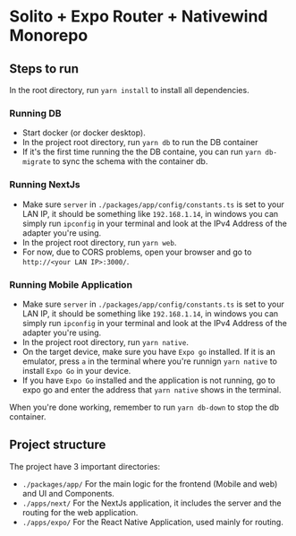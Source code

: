 # Solito + Expo Router + Nativewind Monorepo

## Steps to run

In the root directory, run `yarn install` to install all dependencies.

### Running DB
- Start docker (or docker desktop).
- In the project root directory, run `yarn db` to run the DB container
- If it's the first time running the the DB containe, you can run `yarn db-migrate` to sync the schema with the container db.

### Running NextJs
- Make sure `server` in `./packages/app/config/constants.ts` is set to your LAN IP, it should be something like `192.168.1.14`, in windows you can simply run `ipconfig` in your terminal and look at the IPv4 Address of the adapter you're using.
- In the project root directory, run `yarn web`.
- For now, due to CORS problems, open your browser and go to `http://<your LAN IP>:3000/`.

### Running Mobile Application
- Make sure `server` in `./packages/app/config/constants.ts` is set to your LAN IP, it should be something like `192.168.1.14`, in windows you can simply run `ipconfig` in your terminal and look at the IPv4 Address of the adapter you're using.
- In the project root directory, run `yarn native`.
- On the target device, make sure you have `Expo go` installed. If it is an emulator, press `a` in the terminal where you're runnign `yarn native` to install `Expo Go` in your device.
- If you have `Expo Go` installed and the application is not running, go to expo go and enter the address that `yarn native` shows in the terminal.

When you're done working, remember to run `yarn db-down` to stop the db container.

## Project structure

The project have 3 important directories:

- `./packages/app/` For the main logic for the frontend (Mobile and web) and UI and Components.
- `./apps/next/` For the NextJs application, it includes the server and the routing for the web application.
- `./apps/expo/` For the React Native Application, used mainly for routing.
